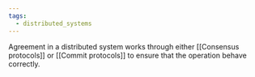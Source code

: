 ```yaml
---
tags:
  - distributed_systems
---
```

Agreement in a distributed system works through either [[Consensus protocols]] or [[Commit protocols]] to ensure that the operation behave correctly.